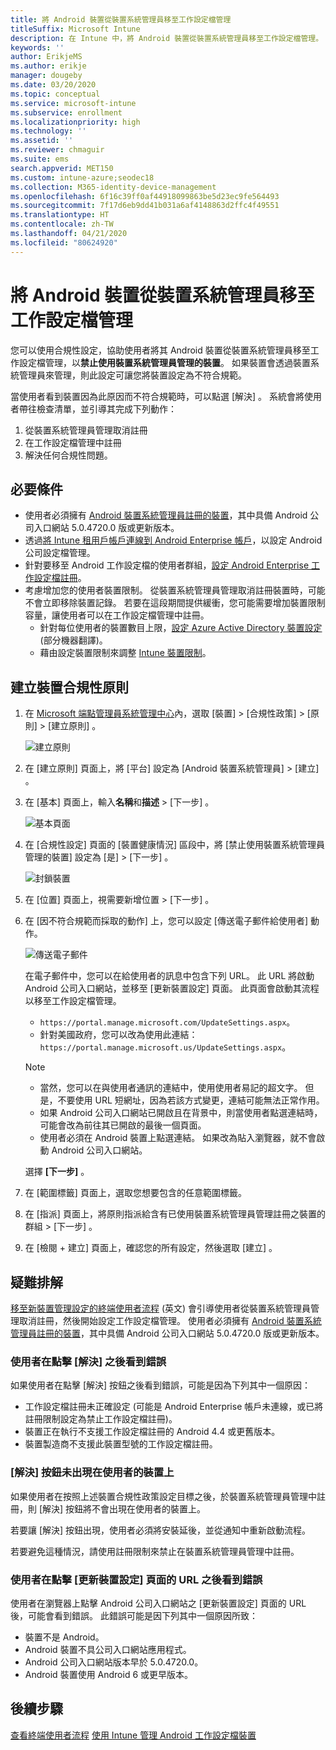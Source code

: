 ```yaml
---
title: 將 Android 裝置從裝置系統管理員移至工作設定檔管理
titleSuffix: Microsoft Intune
description: 在 Intune 中，將 Android 裝置從裝置系統管理員移至工作設定檔管理。
keywords: ''
author: ErikjeMS
ms.author: erikje
manager: dougeby
ms.date: 03/20/2020
ms.topic: conceptual
ms.service: microsoft-intune
ms.subservice: enrollment
ms.localizationpriority: high
ms.technology: ''
ms.assetid: ''
ms.reviewer: chmaguir
ms.suite: ems
search.appverid: MET150
ms.custom: intune-azure;seodec18
ms.collection: M365-identity-device-management
ms.openlocfilehash: 6f16c39ff0af44918099863be5d23ec9fe564493
ms.sourcegitcommit: 7f17d6eb9dd41b031a6af4148863d2ffc4f49551
ms.translationtype: HT
ms.contentlocale: zh-TW
ms.lasthandoff: 04/21/2020
ms.locfileid: "80624920"
---
```

# <a name="move-android-devices-from-device-administrator-to-work-profile-management"></a>將 Android 裝置從裝置系統管理員移至工作設定檔管理

您可以使用合規性設定，協助使用者將其 Android 裝置從裝置系統管理員移至工作設定檔管理，以**禁止使用裝置系統管理員管理的裝置**。 如果裝置會透過裝置系統管理員來管理，則此設定可讓您將裝置設定為不符合規範。 

當使用者看到裝置因為此原因而不符合規範時，可以點選 [解決]  。 系統會將使用者帶往檢查清單，並引導其完成下列動作：
1. 從裝置系統管理員管理取消註冊
2. 在工作設定檔管理中註冊
3. 解決任何合規性問題。 

## <a name="prerequisites"></a>必要條件

- 使用者必須擁有 [Android 裝置系統管理員註冊的裝置](android-enroll-device-administrator.md)，其中具備 Android 公司入口網站 5.0.4720.0 版或更新版本。
- 透過[將 Intune 租用戶帳戶連線到 Android Enterprise 帳戶](connect-intune-android-enterprise.md)，以設定 Android 公司設定檔管理。
- 針對要移至 Android 工作設定檔的使用者群組，[設定 Android Enterprise 工作設定檔註冊](android-work-profile-enroll.md)。
- 考慮增加您的使用者裝置限制。 從裝置系統管理員管理取消註冊裝置時，可能不會立即移除裝置記錄。 若要在這段期間提供緩衝，您可能需要增加裝置限制容量，讓使用者可以在工作設定檔管理中註冊。
  - 針對每位使用者的裝置數目上限，[設定 Azure Active Directory 裝置設定](https://docs.microsoft.com/azure/active-directory/devices/device-management-azure-portal#configure-device-settings) \(部分機器翻譯\)。
  - 藉由設定裝置限制來調整 [Intune 裝置限制](enrollment-restrictions-set.md#create-a-device-limit-restriction)。 

## <a name="create-device-compliance-policy"></a>建立裝置合規性原則

1. 在 [Microsoft 端點管理員系統管理中心](https://go.microsoft.com/fwlink/?linkid=2109431)內，選取 [裝置]   > [合規性政策]   > [原則]   > [建立原則]  。

    ![建立原則](./media/android-move-device-admin-work-profile/create-policy.png)

2. 在 [建立原則]  頁面上，將 [平台]  設定為 [Android 裝置系統管理員]   > [建立]  。
3. 在 [基本]  頁面上，輸入**名稱**和**描述** > [下一步]  。

    ![基本頁面](./media/android-move-device-admin-work-profile/basics.png)
    
4. 在 [合規性設定]  頁面的 [裝置健康情況]  區段中，將 [禁止使用裝置系統管理員管理的裝置]  設定為 [是]   > [下一步]  。

    ![封鎖裝置](./media/android-move-device-admin-work-profile/block-devices.png)

5. 在 [位置]  頁面上，視需要新增位置 > [下一步]  。
6. 在 [因不符合規範而採取的動作]  上，您可以設定 [傳送電子郵件給使用者]  動作。

    ![傳送電子郵件](./media/android-move-device-admin-work-profile/send-email.png)


    在電子郵件中，您可以在給使用者的訊息中包含下列 URL。 此 URL 將啟動 Android 公司入口網站，並移至 [更新裝置設定]  頁面。 此頁面會啟動其流程以移至工作設定檔管理。
    - `https://portal.manage.microsoft.com/UpdateSettings.aspx`。
    - 針對美國政府，您可以改為使用此連結：`https://portal.manage.microsoft.us/UpdateSettings.aspx`。
  
    > [!NOTE]
    > - 當然，您可以在與使用者通訊的連結中，使用使用者易記的超文字。 但是，不要使用 URL 短網址，因為若該方式變更，連結可能無法正常作用。
    > - 如果 Android 公司入口網站已開啟且在背景中，則當使用者點選連結時，可能會改為前往其已開啟的最後一個頁面。
    > - 使用者必須在 Android 裝置上點選連結。 如果改為貼入瀏覽器，就不會啟動 Android 公司入口網站。 

    選擇 **[下一步]** 。

7. 在 [範圍標籤]  頁面上，選取您想要包含的任意範圍標籤。
8. 在 [指派]  頁面上，將原則指派給含有已使用裝置系統管理員管理註冊之裝置的群組 > [下一步]  。
9. 在 [檢閱 + 建立]  頁面上，確認您的所有設定，然後選取 [建立]  。

## <a name="troubleshooting"></a>疑難排解

[移至新裝置管理設定的終端使用者流程](../user-help/move-to-new-device-management-setup.md) \(英文\) 會引導使用者從裝置系統管理員管理取消註冊，然後開始設定工作設定檔管理。 使用者必須擁有 [Android 裝置系統管理員註冊的裝置](android-enroll-device-administrator.md)，其中具備 Android 公司入口網站 5.0.4720.0 版或更新版本。

### <a name="user-sees-an-error-after-tapping-resolve"></a>使用者在點擊 [解決] 之後看到錯誤
如果使用者在點擊 [解決]  按鈕之後看到錯誤，可能是因為下列其中一個原因：
- 工作設定檔註冊未正確設定 (可能是 Android Enterprise 帳戶未連線，或已將註冊限制設定為禁止工作設定檔註冊)。
- 裝置正在執行不支援工作設定檔註冊的 Android 4.4 或更舊版本。 
- 裝置製造商不支援此裝置型號的工作設定檔註冊。

### <a name="resolve-button-doesnt-appear-on-the-users-device"></a>[解決] 按鈕未出現在使用者的裝置上
如果使用者在按照上述裝置合規性政策設定目標之後，於裝置系統管理員管理中註冊，則 [解決]  按鈕將不會出現在使用者的裝置上。

若要讓 [解決]  按鈕出現，使用者必須將安裝延後，並從通知中重新啟動流程。

若要避免這種情況，請使用註冊限制來禁止在裝置系統管理員管理中註冊。

### <a name="user-sees-an-error-after-tapping-url-to-update-device-settings-page"></a>使用者在點擊 [更新裝置設定] 頁面的 URL 之後看到錯誤
使用者在瀏覽器上點擊 Android 公司入口網站之 [更新裝置設定]  頁面的 URL 後，可能會看到錯誤。 此錯誤可能是因下列其中一個原因所致：
- 裝置不是 Android。
- Android 裝置不具公司入口網站應用程式。
- Android 公司入口網站版本早於 5.0.4720.0。
- Android 裝置使用 Android 6 或更早版本。 

## <a name="next-steps"></a>後續步驟
[查看終端使用者流程](../user-help/move-to-new-device-management-setup.md)
[使用 Intune 管理 Android 工作設定檔裝置](android-enterprise-overview.md)
